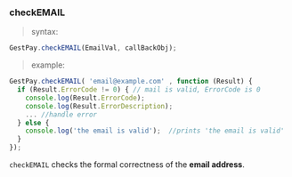 ### checkEMAIL

> syntax: 

```javascript
GestPay.checkEMAIL(EmailVal, callBackObj);
```

> example:

```javascript
GestPay.checkEMAIL( 'email@example.com' , function (Result) {
  if (Result.ErrorCode != 0) { // mail is valid, ErrorCode is 0 
    console.log(Result.ErrorCode); 
    console.log(Result.ErrorDescription);
    ... //handle error
  } else {
    console.log('the email is valid');  //prints 'the email is valid'
  }
});
```

`checkEMAIL` checks the formal correctness of the **email address**.